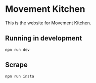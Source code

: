 # Movement Kitchen

This is the website for Movement Kitchen.

## Running in development

`npm run dev`

## Scrape

`npm run insta`
